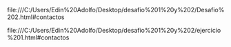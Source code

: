 file:///C:/Users/Edin%20Adolfo/Desktop/desafio%201%20y%202/Desafio%202.html#contactos

file:///C:/Users/Edin%20Adolfo/Desktop/desafio%201%20y%202/ejercicio%201.html#contactos
